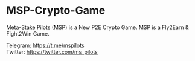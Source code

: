 # MSP-Crypto-Game
Meta-Stake Pilots (MSP) is a New P2E Crypto Game. MSP is a Fly2Earn &amp; Fight2Win Game.


Telegram:   https://t.me/mspilots <br>
Twitter:    https://twitter.com/ms_pilots
